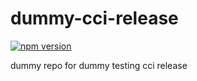 # dummy-cci-release

[![npm version](https://img.shields.io/badge/%40nui%2Fdummy--cci--release-36.0.0-blue.svg)](https://artifactory.corp.adobe.com/artifactory/npm-nui-release/@nui/dummy-cci-release/-/@nui/dummy-cci-release-36.0.0.tgz)


dummy repo for dummy testing cci release
